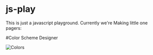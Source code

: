 js-play
=======

This is just a javascript playground. Currently we're Making little one pagers:

#Color Scheme Designer

![Colors](http://cl.ly/image/0V1u3X282y29/colors.jpg)
